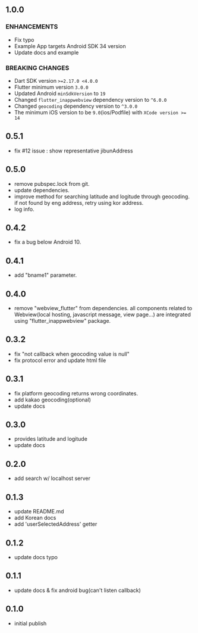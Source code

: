 ## 1.0.0

### ENHANCEMENTS

- Fix typo
- Example App targets Android SDK 34 version
- Update docs and example

### BREAKING CHANGES

- Dart SDK version `>=2.17.0 <4.0.0`
- Flutter minimum version `3.0.0`
- Updated Android `minSdkVersion` to `19`
- Changed `flutter_inappwebview` dependency version to `^6.0.0`
- Changed `geocoding` dependency version to `^3.0.0`
- The minimum iOS version to be `9.0`(ios/Podfile) with `XCode version >= 14`

## 0.5.1

- fix #12 issue : show representative jibunAddress

## 0.5.0

- remove pubspec.lock from git.
- update dependencies.
- improve method for searching latitude and logitude through geocoding.
  if not found by eng address, retry using kor address.
- log info.

## 0.4.2

- fix a bug below Android 10.

## 0.4.1

- add "bname1" parameter.

## 0.4.0

- remove "webview_flutter" from dependencies.
  all components related to Webview(local hosting, javascript message, view page...) are integrated using "flutter_inappwebview" package.

## 0.3.2

- fix "not callback when geocoding value is null"
- fix protocol error and update html file

## 0.3.1

- fix platform geocoding returns wrong coordinates.
- add kakao geocoding(optional)
- update docs

## 0.3.0

- provides latitude and logitude
- update docs

## 0.2.0

- add search w/ localhost server

## 0.1.3

- update README.md
- add Korean docs
- add 'userSelectedAddress' getter

## 0.1.2

- update docs typo

## 0.1.1

- update docs & fix android bug(can't listen callback)

## 0.1.0

- initial publish
